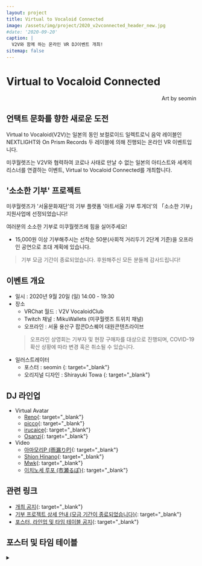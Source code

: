 ```yaml
---
layout: project
title: Virtual to Vocaloid Connected
image: /assets/img/project/2020_v2vconnected_header_new.jpg
#date: '2020-09-20'
caption: |
  V2V와 함께 하는 온라인 VR DJ이벤트 개최!
sitemap: false
---
```


# Virtual to Vocaloid Connected
<p style="text-align: right;">Art by seomin</p>

## 언택트 문화를 향한 새로운 도전

Virtual to Vocaloid(V2V)는 일본의 동인 보컬로이드 일렉트로닉 음악 레이블인 NEXTLIGHT와 On Prism Records 두 레이블에 의해 진행되는 온라인 VR 이벤트입니다.

미쿠월렛즈는 V2V와 협력하여 코로나 사태로 만날 수 없는 일본의 아티스트와 세계의 리스너를 연결하는 이벤트, Virtual to Vocaloid Connected를 개최합니다.

## '소소한 기부' 프로젝트
미쿠월렛즈가 '서울문화재단'의 기부 플랫폼 '아트서울 기부 투게더'의 「소소한 기부」 지원사업에 선정되었습니다!

여러분의 소소한 기부로 미쿠월렛즈에 힘을 실어주세요!

- 15,000원 이상 기부해주시는 선착순 50분(사회적 거리두기 2단계 기준)을 오프라인 공연으로 초대 계획에 있습니다.

> 기부 모금 기간이 종료되었습니다. 후원해주신 모든 분들께 감사드립니다!

## 이벤트 개요
- 일시 : 2020년 9월 20일 (일) 14:00 - 19:30
- 장소
  - VRChat 월드 : V2V VocaloidClub
  - Twitch 채널 : MikuWallets (미쿠월렛즈 트위치 채널)
  - 오프라인 : 서울 용산구 팝콘D스퀘어 대원콘텐츠라이브
  > 오프라인 상영회는 기부자 및 현장 구매자를 대상으로 진행되며, COVID-19 확산 상황에 따라 변경 혹은 취소될 수 있습니다.

* 일러스트레이터
  - 포스터 : seomin [<i class="fab fa-twitter" style="color: #1DA1F2;"></i>](https://twitter.com/xseomin){: target="_blank"}
  - 오리지널 디자인 : Shirayuki Towa [<i class="fab fa-twitter" style="color: #1DA1F2;"></i>](https://twitter.com/ShirayukiTowa){: target="_blank"}

## DJ 라인업
- Virtual Avatar
  - [Reno](https://twitter.com/reno_gtgtgt){: target="_blank"}
  - [picco](https://twitter.com/picco_xxx){: target="_blank"}
  - [irucaice](https://twitter.com/irucaice){: target="_blank"}
  - [Osanzi](https://twitter.com/3_o_clocker){: target="_blank"}
- Video
  - [아마모리P (雨漏りP)](https://twitter.com/Amamori_P){: target="_blank"}
  - [Shion Hinano](https://twitter.com/shion_hinano){: target="_blank"}
  - [Mwk](https://twitter.com/Mwk_094){: target="_blank"}
  - [이치노세 루포 (市瀬るぽ)](https://twitter.com/LUPO_Reportage){: target="_blank"}

## 관련 링크
- [개최 공지](https://twitter.com/MikuWallets/status/1297866301407236098){: target="_blank"}
- [기부 프로젝트 상세 안내 (모금 기간이 종료되었습니다)](https://givetogether.sfac.or.kr:444/html/give/give_soso2.asp?SearchKey=&SearchValue=&SearchStatus=1&SearchProjectTypeCd=01&Page=7&flag=READ&ProjectIdx=344){: target="_blank"}
- [포스터, 라인업 및 타임 테이블 공지](https://twitter.com/MikuWallets/status/1301837591986143234){: target="_blank"}

## 포스터 및 타임 테이블
<details>
<summary data-closed="펼치기" data-open="접기"></summary>
<!-- 스타일 적용시 div 래핑 -->
<div markdown="1" style="padding: 15px 0">

![poster](/assets/img/project/2020_v2vconnected_poster.jpg)

![timetable](/assets/img/project/2020_v2vconnected_timetable.jpg)

</div>
</details>